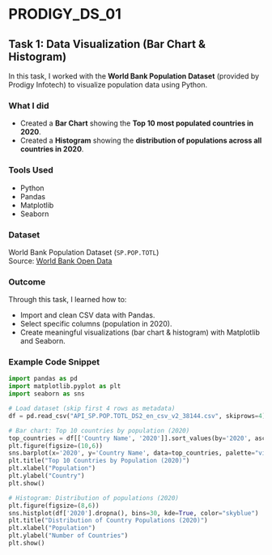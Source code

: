 # PRODIGY_DS_01

## Task 1: Data Visualization (Bar Chart & Histogram)

In this task, I worked with the **World Bank Population Dataset** (provided by Prodigy Infotech) to visualize population data using Python.

### What I did
- Created a **Bar Chart** showing the **Top 10 most populated countries in 2020**.
- Created a **Histogram** showing the **distribution of populations across all countries in 2020**.

### Tools Used
- Python  
- Pandas  
- Matplotlib  
- Seaborn  

### Dataset
World Bank Population Dataset (`SP.POP.TOTL`)  
Source: [World Bank Open Data](https://data.worldbank.org/indicator/SP.POP.TOTL)

### Outcome
Through this task, I learned how to:
- Import and clean CSV data with Pandas.  
- Select specific columns (population in 2020).  
- Create meaningful visualizations (bar chart & histogram) with Matplotlib and Seaborn.  

### Example Code Snippet
```python
import pandas as pd
import matplotlib.pyplot as plt
import seaborn as sns

# Load dataset (skip first 4 rows as metadata)
df = pd.read_csv("API_SP.POP.TOTL_DS2_en_csv_v2_38144.csv", skiprows=4)

# Bar chart: Top 10 countries by population (2020)
top_countries = df[['Country Name', '2020']].sort_values(by='2020', ascending=False).head(10)
plt.figure(figsize=(10,6))
sns.barplot(x='2020', y='Country Name', data=top_countries, palette="viridis")
plt.title("Top 10 Countries by Population (2020)")
plt.xlabel("Population")
plt.ylabel("Country")
plt.show()

# Histogram: Distribution of populations (2020)
plt.figure(figsize=(8,6))
sns.histplot(df['2020'].dropna(), bins=30, kde=True, color="skyblue")
plt.title("Distribution of Country Populations (2020)")
plt.xlabel("Population")
plt.ylabel("Number of Countries")
plt.show()
